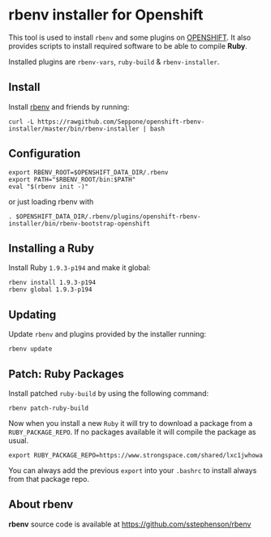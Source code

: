 rbenv installer for Openshift
===============

This tool is used to install `rbenv` and some plugins on [OPENSHIFT].
It also provides scripts to install required software
to be able to compile **Ruby**.

Installed plugins are `rbenv-vars`, `ruby-build` & `rbenv-installer`.


Install
-------

Install [rbenv] and friends by running:

    curl -L https://rawgithub.com/Seppone/openshift-rbenv-installer/master/bin/rbenv-installer | bash


Configuration
-------------

    export RBENV_ROOT=$OPENSHIFT_DATA_DIR/.rbenv
    export PATH="$RBENV_ROOT/bin:$PATH"
    eval "$(rbenv init -)"
    
or just loading rbenv with

    . $OPENSHIFT_DATA_DIR/.rbenv/plugins/openshift-rbenv-installer/bin/rbenv-bootstrap-openshift


Installing a Ruby
-----------------

Install Ruby `1.9.3-p194` and make it global:

    rbenv install 1.9.3-p194
    rbenv global 1.9.3-p194


Updating
--------

Update `rbenv` and plugins provided by the installer running:

    rbenv update


Patch: Ruby Packages
--------------------

Install patched `ruby-build` by using the following command:

    rbenv patch-ruby-build

Now when you install a new `Ruby` it will try to download a package
from a `RUBY_PACKAGE_REPO`. If no packages available it will compile
the package as usual.

    export RUBY_PACKAGE_REPO=https://www.strongspace.com/shared/lxc1jwhowa

You can always add the previous `export` into your `.bashrc` to install
always from that package repo.


About rbenv
-----------

**rbenv** source code is available at <https://github.com/sstephenson/rbenv>

[rbenv]: https://github.com/sstephenson/rbenv
[OPENSHIFT]: https://openshift.redhat.com/app

